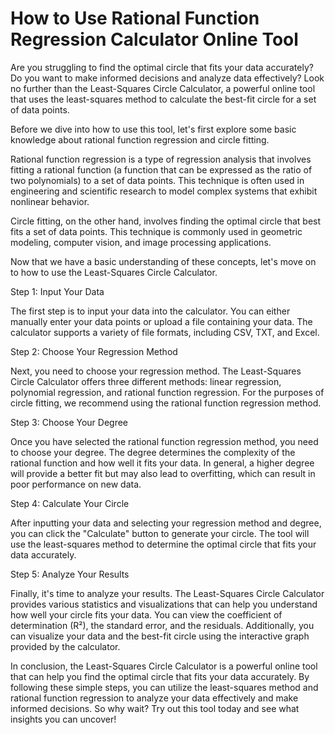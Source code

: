 How to Use Rational Function Regression Calculator Online Tool
==============================================================

Are you struggling to find the optimal circle that fits your data accurately? Do you want to make informed decisions and analyze data effectively? Look no further than the Least-Squares Circle Calculator, a powerful online tool that uses the least-squares method to calculate the best-fit circle for a set of data points.

Before we dive into how to use this tool, let's first explore some basic knowledge about rational function regression and circle fitting.

Rational function regression is a type of regression analysis that involves fitting a rational function (a function that can be expressed as the ratio of two polynomials) to a set of data points. This technique is often used in engineering and scientific research to model complex systems that exhibit nonlinear behavior.

Circle fitting, on the other hand, involves finding the optimal circle that best fits a set of data points. This technique is commonly used in geometric modeling, computer vision, and image processing applications.

Now that we have a basic understanding of these concepts, let's move on to how to use the Least-Squares Circle Calculator.

Step 1: Input Your Data

The first step is to input your data into the calculator. You can either manually enter your data points or upload a file containing your data. The calculator supports a variety of file formats, including CSV, TXT, and Excel.

Step 2: Choose Your Regression Method

Next, you need to choose your regression method. The Least-Squares Circle Calculator offers three different methods: linear regression, polynomial regression, and rational function regression. For the purposes of circle fitting, we recommend using the rational function regression method.

Step 3: Choose Your Degree

Once you have selected the rational function regression method, you need to choose your degree. The degree determines the complexity of the rational function and how well it fits your data. In general, a higher degree will provide a better fit but may also lead to overfitting, which can result in poor performance on new data.

Step 4: Calculate Your Circle

After inputting your data and selecting your regression method and degree, you can click the "Calculate" button to generate your circle. The tool will use the least-squares method to determine the optimal circle that fits your data accurately.

Step 5: Analyze Your Results

Finally, it's time to analyze your results. The Least-Squares Circle Calculator provides various statistics and visualizations that can help you understand how well your circle fits your data. You can view the coefficient of determination (R²), the standard error, and the residuals. Additionally, you can visualize your data and the best-fit circle using the interactive graph provided by the calculator.

In conclusion, the Least-Squares Circle Calculator is a powerful online tool that can help you find the optimal circle that fits your data accurately. By following these simple steps, you can utilize the least-squares method and rational function regression to analyze your data effectively and make informed decisions. So why wait? Try out this tool today and see what insights you can uncover!